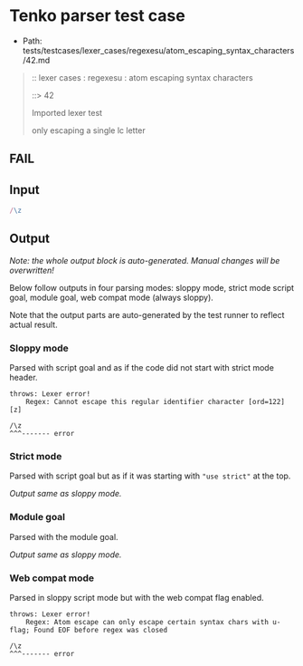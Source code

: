 # Tenko parser test case

- Path: tests/testcases/lexer_cases/regexesu/atom_escaping_syntax_characters/42.md

> :: lexer cases : regexesu : atom escaping syntax characters
>
> ::> 42
>
> Imported lexer test
>
> only escaping a single lc letter

## FAIL

## Input

`````js
/\z
`````

## Output

_Note: the whole output block is auto-generated. Manual changes will be overwritten!_

Below follow outputs in four parsing modes: sloppy mode, strict mode script goal, module goal, web compat mode (always sloppy).

Note that the output parts are auto-generated by the test runner to reflect actual result.

### Sloppy mode

Parsed with script goal and as if the code did not start with strict mode header.

`````
throws: Lexer error!
    Regex: Cannot escape this regular identifier character [ord=122][z]

/\z
^^^------- error
`````

### Strict mode

Parsed with script goal but as if it was starting with `"use strict"` at the top.

_Output same as sloppy mode._

### Module goal

Parsed with the module goal.

_Output same as sloppy mode._

### Web compat mode

Parsed in sloppy script mode but with the web compat flag enabled.

`````
throws: Lexer error!
    Regex: Atom escape can only escape certain syntax chars with u-flag; Found EOF before regex was closed

/\z
^^^------- error
`````

